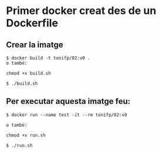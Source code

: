 Primer docker creat des de un Dockerfile
==========================================

## Crear la imatge
````
$ docker build -t tonifp/02:v0 .
o també:

chmod +x build.sh

$ ./build.sh

````

## Per executar aquesta imatge feu: 
````
$ docker run --name test -it --rm tonifp/02:v0

o també:

chmod +x run.sh

$ ./run.sh

````

